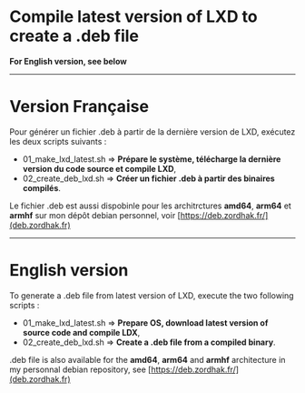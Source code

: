 Compile latest version of LXD to create a .deb file
===================================================

**For English version, see below**

---

# Version Française

Pour générer un fichier .deb à partir de la dernière version de LXD, exécutez les deux scripts suivants :
+ 01_make_lxd_latest.sh => **Prépare le système, télécharge la dernière version du code source et compile LXD**,
+ 02_create_deb_lxd.sh => **Créer un fichier .deb à partir des binaires compilés**.

Le fichier .deb est aussi dispobinle pour les architrctures **amd64**, **arm64** et **armhf** sur mon dépôt debian personnel, voir [https://deb.zordhak.fr/](deb.zordhak.fr)

---

# English version

To generate a .deb file from latest version of LXD, execute the two following scripts :
+ 01_make_lxd_latest.sh => **Prepare OS, download latest version of source code and compile LDX**,
+ 02_create_deb_lxd.sh => **Create a .deb file from a compiled binary**.

.deb file is also available for the **amd64**, **arm64** and **armhf** architecture in my personnal debian repository, see [https://deb.zordhak.fr/](deb.zordhak.fr)
